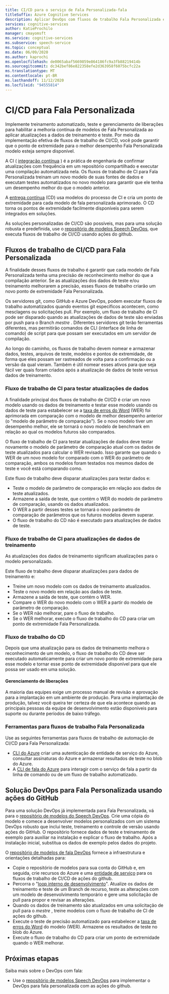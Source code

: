 ```yaml
---
title: CI/CD para o serviço de Fala Personalizada-fala
titleSuffix: Azure Cognitive Services
description: Aplicar DevOps com fluxos de trabalho Fala Personalizada e CI/CD. Implemente uma solução DevOps existente para seu próprio projeto.
services: cognitive-services
author: KatieProchilo
manager: cmayomsft
ms.service: cognitive-services
ms.subservice: speech-service
ms.topic: conceptual
ms.date: 06/09/2020
ms.author: kaprochi
ms.openlocfilehash: de0065abaf5669859e864186fc9a3fb88219414b
ms.sourcegitcommit: dc342bef86e822358efe2d363958f6075bcfc22a
ms.translationtype: MT
ms.contentlocale: pt-BR
ms.lasthandoff: 11/12/2020
ms.locfileid: "94555814"
---
```

# <a name="cicd-for-custom-speech"></a>CI/CD para Fala Personalizada

Implemente treinamento automatizado, teste e gerenciamento de liberações para habilitar a melhoria contínua de modelos de Fala Personalizada ao aplicar atualizações a dados de treinamento e teste. Por meio da implementação efetiva de fluxos de trabalho de CI/CD, você pode garantir que o ponto de extremidade para o melhor desempenho Fala Personalizada modelo esteja sempre disponível.

A CI ( [integração contínua](https://docs.microsoft.com/azure/devops/learn/what-is-continuous-integration) ) é a prática de engenharia de confirmar atualizações com frequência em um repositório compartilhado e executar uma compilação automatizada nela. Os fluxos de trabalho de CI para Fala Personalizada treinam um novo modelo de suas fontes de dados e executam testes automatizados no novo modelo para garantir que ele tenha um desempenho melhor do que o modelo anterior.

A [entrega contínua](https://docs.microsoft.com/azure/devops/learn/what-is-continuous-delivery) (CD) usa modelos do processo de CI e cria um ponto de extremidade para cada modelo de fala personalizada aprimorado. O CD torna os pontos de extremidade facilmente disponíveis para serem integrados em soluções.

As soluções personalizadas de CI/CD são possíveis, mas para uma solução robusta e predefinida, use o [repositório de modelos Speech DevOps](https://github.com/Azure-Samples/Speech-Service-DevOps-Template), que executa fluxos de trabalho de CI/CD usando ações do github.

## <a name="cicd-workflows-for-custom-speech"></a>Fluxos de trabalho de CI/CD para Fala Personalizada

A finalidade desses fluxos de trabalho é garantir que cada modelo de Fala Personalizada tenha uma precisão de reconhecimento melhor do que a compilação anterior. Se as atualizações dos dados de teste e/ou treinamento melhorarem a precisão, esses fluxos de trabalho criarão um novo ponto de extremidade Fala Personalizada.

Os servidores git, como GitHub e Azure DevOps, podem executar fluxos de trabalho automatizados quando eventos git específicos acontecem, como mesclagens ou solicitações pull. Por exemplo, um fluxo de trabalho de CI pode ser disparado quando as atualizações de dados de teste são enviadas por push para o Branch *mestre* . Diferentes servidores git terão ferramentas diferentes, mas permitirão comandos de CLI (interface de linha de comando) de script para que possam ser executados em um servidor de compilação.

Ao longo do caminho, os fluxos de trabalho devem nomear e armazenar dados, testes, arquivos de teste, modelos e pontos de extremidade, de forma que eles possam ser rastreados de volta para a confirmação ou a versão da qual vieram. Também é útil nomear esses ativos para que seja fácil ver quais foram criados após a atualização de dados de teste versus dados de treinamento.

### <a name="ci-workflow-for-testing-data-updates"></a>Fluxo de trabalho de CI para testar atualizações de dados

A finalidade principal dos fluxos de trabalho de CI/CD é criar um novo modelo usando os dados de treinamento e testar esse modelo usando os dados de teste para estabelecer se a [taxa de erros do Word](how-to-custom-speech-evaluate-data.md#evaluate-custom-speech-accuracy) (WER) foi aprimorada em comparação com o modelo de melhor desempenho anterior (o "modelo de parâmetro de comparação"). Se o novo modelo tiver um desempenho melhor, ele se tornará o novo modelo de benchmark em relação ao qual os modelos futuros são comparados.

O fluxo de trabalho de CI para testar atualizações de dados deve testar novamente o modelo de parâmetro de comparação atual com os dados de teste atualizados para calcular o WER revisado. Isso garante que quando o WER de um novo modelo for comparado com o WER do parâmetro de comparação, ambos os modelos foram testados nos mesmos dados de teste e você está comparando como.

Este fluxo de trabalho deve disparar atualizações para testar dados e:

- Teste o modelo de parâmetro de comparação em relação aos dados de teste atualizados.
- Armazene a saída de teste, que contém o WER do modelo de parâmetro de comparação, usando os dados atualizados.
- O WER a partir desses testes se tornará o novo parâmetro de comparação de parâmetros que os futuros modelos devem superar.
- O fluxo de trabalho do CD não é executado para atualizações de dados de teste.

### <a name="ci-workflow-for-training-data-updates"></a>Fluxo de trabalho de CI para atualizações de dados de treinamento

As atualizações dos dados de treinamento significam atualizações para o modelo personalizado.

Este fluxo de trabalho deve disparar atualizações para dados de treinamento e:

- Treine um novo modelo com os dados de treinamento atualizados.
- Teste o novo modelo em relação aos dados de teste.
- Armazene a saída de teste, que contém o WER.
- Compare o WER do novo modelo com o WER a partir do modelo de parâmetro de comparação.
- Se o WER não melhorar, pare o fluxo de trabalho.
- Se o WER melhorar, execute o fluxo de trabalho do CD para criar um ponto de extremidade Fala Personalizada.

### <a name="cd-workflow"></a>Fluxo de trabalho do CD

Depois que uma atualização para os dados de treinamento melhora o reconhecimento de um modelo, o fluxo de trabalho do CD deve ser executado automaticamente para criar um novo ponto de extremidade para esse modelo e tornar esse ponto de extremidade disponível para que ele possa ser usado em uma solução.

#### <a name="release-management"></a>Gerenciamento de liberações

A maioria das equipes exige um processo manual de revisão e aprovação para a implantação em um ambiente de produção. Para uma implantação de produção, talvez você queira ter certeza de que ela acontece quando as principais pessoas da equipe de desenvolvimento estão disponíveis para suporte ou durante períodos de baixo tráfego.

### <a name="tools-for-custom-speech-workflows"></a>Ferramentas para fluxos de trabalho Fala Personalizada

Use as seguintes ferramentas para fluxos de trabalho de automação de CI/CD para Fala Personalizada:

- [CLI do Azure](https://docs.microsoft.com/cli/azure/?view=azure-cli-latest) criar uma autenticação de entidade de serviço do Azure, consultar assinaturas do Azure e armazenar resultados de teste no blob do Azure.
- A [CLI de fala do Azure](spx-overview.md) para interagir com o serviço de fala a partir da linha de comando ou de um fluxo de trabalho automatizado.

## <a name="devops-solution-for-custom-speech-using-github-actions"></a>Solução DevOps para Fala Personalizada usando ações do GitHub

Para uma solução DevOps já implementada para Fala Personalizada, vá para o [repositório de modelos do Speech DevOps](https://github.com/Azure-Samples/Speech-Service-DevOps-Template). Crie uma cópia do modelo e comece a desenvolver modelos personalizados com um sistema DevOps robusto que inclui teste, treinamento e controle de versão usando ações do GitHub. O repositório fornece dados de teste e treinamento de exemplo para auxiliar na instalação e explicar o fluxo de trabalho. Após a instalação inicial, substitua os dados de exemplo pelos dados do projeto.

O [repositório de modelos de fala DevOps](https://github.com/Azure-Samples/Speech-Service-DevOps-Template) fornece a infraestrutura e orientações detalhadas para:

- Copie o repositório de modelos para sua conta do GitHub e, em seguida, crie recursos do Azure e uma [entidade de serviço](../../active-directory/develop/app-objects-and-service-principals.md#service-principal-object) para os fluxos de trabalho de CI/CD de ações do github.
- Percorra o "[loop interno de desenvolvimento](https://mitchdenny.com/the-inner-loop/)". Atualize os dados de treinamento e teste de um Branch de recurso, teste as alterações com um modelo de desenvolvimento temporário e gere uma solicitação de pull para propor e revisar as alterações.
- Quando os dados de treinamento são atualizados em uma solicitação de pull para o *mestre* , treine modelos com o fluxo de trabalho de CI de ações do github.
- Execute o teste de precisão automatizado para estabelecer a [taxa de erros do Word](how-to-custom-speech-evaluate-data.md#evaluate-custom-speech-accuracy) do modelo (WER). Armazene os resultados de teste no blob do Azure.
- Execute o fluxo de trabalho do CD para criar um ponto de extremidade quando o WER melhorar.

## <a name="next-steps"></a>Próximas etapas

Saiba mais sobre o DevOps com fala:

- Use o [repositório de modelos Speech DevOps](https://github.com/Azure-Samples/Speech-Service-DevOps-Template) para implementar o DevOps para fala personalizada com as ações do github.
